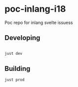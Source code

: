 # poc-inlang-i18

Poc repo for inlang svelte issuess

## Developing

```bash

just dev

```

## Building

```bash
just prod
